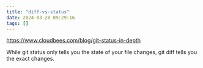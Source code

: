 ```yaml
---
title: "diff-vs-status"
date: 2024-03-28 09:29:16
tags: []
---
```

https://www.cloudbees.com/blog/git-status-in-depth

While git status only tells you the state of your file changes, git diff tells you the exact changes.

